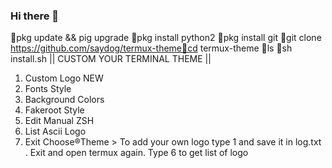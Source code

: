 ### Hi there 👋

<!--
**Subbu9008/Subbu9008** is a ✨ _special_ ✨ repository because its `README.md` (this file) appears on your GitHub profile.

Here are some ideas to get you started:

- 🔭 I’m currently working on ...
- 🌱 I’m currently learning ...
- 👯 I’m looking to collaborate on ...
- 🤔 I’m looking for help with ...
- 💬 Ask me about ...
- 📫 How to reach me: ...
- 😄 Pronouns: ...
- ⚡ Fun fact: ...
-->
📍pkg update && pig upgrade
📍pkg install python2
📍pkg install git
📍git clone https://github.com/saydog/termux-theme📍cd termux-theme
📍ls
📍sh install.sh
|| CUSTOM YOUR TERMINAL THEME ||
1. Custom Logo NEW
2. Fonts Style
3. Background Colors
4. Fakeroot Style
5. Edit Manual ZSH
6. List Ascii Logo
0. Exit
Choose®Theme > To add your own logo type 1 and save it in log.txt . Exit and open termux
again. Type 6 to get list of logo
